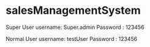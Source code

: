 # salesManagementSystem
Super User 
  username: Super.admin
  Password : 123456
  
 Normal User
   username: testUser
   Password : 123456
  
